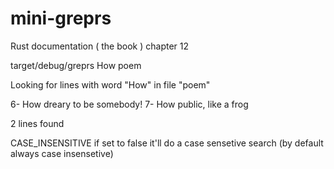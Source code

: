# mini-greprs
Rust documentation ( the book ) chapter 12

target/debug/greprs How poem

Looking for lines with word "How" in file "poem"

6- How dreary to be somebody!
7- How public, like a frog

2 lines found

CASE_INSENSITIVE if set to false it'll do a case sensetive search (by default always case insensetive)
